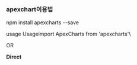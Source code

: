 

### apexchart이용법

npm install apexcharts --save

usage
Usageimport ApexCharts from 'apexcharts'\

OR

**Direct <script> include**Another way is to directly include it in your html`[<**script** src="https://cdn.jsdelivr.net/npm/apexcharts"></**script**>](https://cdn.jsdelivr.net/npm/apexcharts)`

## 1기본그래프
## ...Views/components/mydevice/stastics.vue
![20191202_135524](https://user-images.githubusercontent.com/44186682/70415822-df336b80-1aa0-11ea-90ed-9cfbf35220de.png)




## 2실시간그래프
# ...Views/components/Home/latelyGraph.vue
![ab1](https://user-images.githubusercontent.com/44186682/70415841-eb1f2d80-1aa0-11ea-986c-5af2d2767c53.png)
![ab2](https://user-images.githubusercontent.com/44186682/70415843-ebb7c400-1aa0-11ea-895b-2a449432d825.png)

